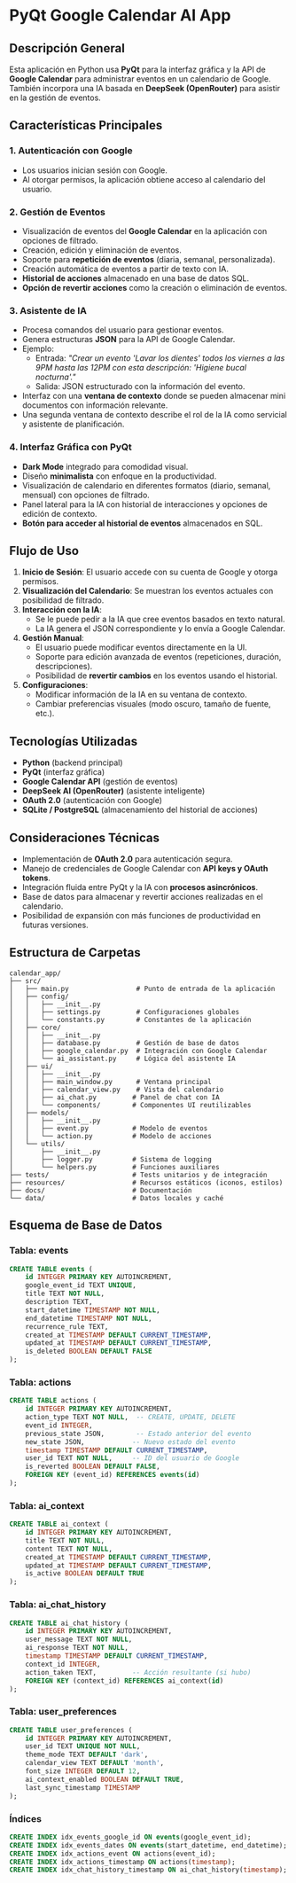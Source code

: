 # PyQt Google Calendar AI App

## Descripción General

Esta aplicación en Python usa **PyQt** para la interfaz gráfica y la API de **Google Calendar** para administrar eventos en un calendario de Google. También incorpora una IA basada en **DeepSeek (OpenRouter)** para asistir en la gestión de eventos.

## Características Principales

### 1. **Autenticación con Google**

- Los usuarios inician sesión con Google.
- Al otorgar permisos, la aplicación obtiene acceso al calendario del usuario.

### 2. **Gestión de Eventos**

- Visualización de eventos del **Google Calendar** en la aplicación con opciones de filtrado.
- Creación, edición y eliminación de eventos.
- Soporte para **repetición de eventos** (diaria, semanal, personalizada).
- Creación automática de eventos a partir de texto con IA.
- **Historial de acciones** almacenado en una base de datos SQL.
- **Opción de revertir acciones** como la creación o eliminación de eventos.

### 3. **Asistente de IA**

- Procesa comandos del usuario para gestionar eventos.
- Genera estructuras **JSON** para la API de Google Calendar.
- Ejemplo:
  - Entrada: *"Crear un evento 'Lavar los dientes' todos los viernes a las 9PM hasta las 12PM con esta descripción: 'Higiene bucal nocturna'."*
  - Salida: JSON estructurado con la información del evento.
- Interfaz con una **ventana de contexto** donde se pueden almacenar mini documentos con información relevante.
- Una segunda ventana de contexto describe el rol de la IA como servicial y asistente de planificación.

### 4. **Interfaz Gráfica con PyQt**

- **Dark Mode** integrado para comodidad visual.
- Diseño **minimalista** con enfoque en la productividad.
- Visualización de calendario en diferentes formatos (diario, semanal, mensual) con opciones de filtrado.
- Panel lateral para la IA con historial de interacciones y opciones de edición de contexto.
- **Botón para acceder al historial de eventos** almacenados en SQL.

## Flujo de Uso

1. **Inicio de Sesión**: El usuario accede con su cuenta de Google y otorga permisos.
2. **Visualización del Calendario**: Se muestran los eventos actuales con posibilidad de filtrado.
3. **Interacción con la IA**:
   - Se le puede pedir a la IA que cree eventos basados en texto natural.
   - La IA genera el JSON correspondiente y lo envía a Google Calendar.
4. **Gestión Manual**:
   - El usuario puede modificar eventos directamente en la UI.
   - Soporte para edición avanzada de eventos (repeticiones, duración, descripciones).
   - Posibilidad de **revertir cambios** en los eventos usando el historial.
5. **Configuraciones**:
   - Modificar información de la IA en su ventana de contexto.
   - Cambiar preferencias visuales (modo oscuro, tamaño de fuente, etc.).

## Tecnologías Utilizadas

- **Python** (backend principal)
- **PyQt** (interfaz gráfica)
- **Google Calendar API** (gestión de eventos)
- **DeepSeek AI (OpenRouter)** (asistente inteligente)
- **OAuth 2.0** (autenticación con Google)
- **SQLite / PostgreSQL** (almacenamiento del historial de acciones)

## Consideraciones Técnicas

- Implementación de **OAuth 2.0** para autenticación segura.
- Manejo de credenciales de Google Calendar con **API keys y OAuth tokens**.
- Integración fluida entre PyQt y la IA con **procesos asincrónicos**.
- Base de datos para almacenar y revertir acciones realizadas en el calendario.
- Posibilidad de expansión con más funciones de productividad en futuras versiones.

## Estructura de Carpetas

```plaintext
calendar_app/
├── src/
│   ├── main.py                 # Punto de entrada de la aplicación
│   ├── config/
│   │   ├── __init__.py
│   │   ├── settings.py         # Configuraciones globales
│   │   └── constants.py        # Constantes de la aplicación
│   ├── core/
│   │   ├── __init__.py
│   │   ├── database.py         # Gestión de base de datos
│   │   ├── google_calendar.py  # Integración con Google Calendar
│   │   └── ai_assistant.py     # Lógica del asistente IA
│   ├── ui/
│   │   ├── __init__.py
│   │   ├── main_window.py      # Ventana principal
│   │   ├── calendar_view.py    # Vista del calendario
│   │   ├── ai_chat.py         # Panel de chat con IA
│   │   └── components/        # Componentes UI reutilizables
│   ├── models/
│   │   ├── __init__.py
│   │   ├── event.py           # Modelo de eventos
│   │   └── action.py          # Modelo de acciones
│   └── utils/
│       ├── __init__.py
│       ├── logger.py          # Sistema de logging
│       └── helpers.py         # Funciones auxiliares
├── tests/                     # Tests unitarios y de integración
├── resources/                 # Recursos estáticos (iconos, estilos)
├── docs/                      # Documentación
└── data/                      # Datos locales y caché
```

## Esquema de Base de Datos

### Tabla: events
```sql
CREATE TABLE events (
    id INTEGER PRIMARY KEY AUTOINCREMENT,
    google_event_id TEXT UNIQUE,
    title TEXT NOT NULL,
    description TEXT,
    start_datetime TIMESTAMP NOT NULL,
    end_datetime TIMESTAMP NOT NULL,
    recurrence_rule TEXT,
    created_at TIMESTAMP DEFAULT CURRENT_TIMESTAMP,
    updated_at TIMESTAMP DEFAULT CURRENT_TIMESTAMP,
    is_deleted BOOLEAN DEFAULT FALSE
);
```

### Tabla: actions
```sql
CREATE TABLE actions (
    id INTEGER PRIMARY KEY AUTOINCREMENT,
    action_type TEXT NOT NULL,  -- CREATE, UPDATE, DELETE
    event_id INTEGER,
    previous_state JSON,        -- Estado anterior del evento
    new_state JSON,            -- Nuevo estado del evento
    timestamp TIMESTAMP DEFAULT CURRENT_TIMESTAMP,
    user_id TEXT NOT NULL,     -- ID del usuario de Google
    is_reverted BOOLEAN DEFAULT FALSE,
    FOREIGN KEY (event_id) REFERENCES events(id)
);
```

### Tabla: ai_context
```sql
CREATE TABLE ai_context (
    id INTEGER PRIMARY KEY AUTOINCREMENT,
    title TEXT NOT NULL,
    content TEXT NOT NULL,
    created_at TIMESTAMP DEFAULT CURRENT_TIMESTAMP,
    updated_at TIMESTAMP DEFAULT CURRENT_TIMESTAMP,
    is_active BOOLEAN DEFAULT TRUE
);
```

### Tabla: ai_chat_history
```sql
CREATE TABLE ai_chat_history (
    id INTEGER PRIMARY KEY AUTOINCREMENT,
    user_message TEXT NOT NULL,
    ai_response TEXT NOT NULL,
    timestamp TIMESTAMP DEFAULT CURRENT_TIMESTAMP,
    context_id INTEGER,
    action_taken TEXT,         -- Acción resultante (si hubo)
    FOREIGN KEY (context_id) REFERENCES ai_context(id)
);
```

### Tabla: user_preferences
```sql
CREATE TABLE user_preferences (
    id INTEGER PRIMARY KEY AUTOINCREMENT,
    user_id TEXT UNIQUE NOT NULL,
    theme_mode TEXT DEFAULT 'dark',
    calendar_view TEXT DEFAULT 'month',
    font_size INTEGER DEFAULT 12,
    ai_context_enabled BOOLEAN DEFAULT TRUE,
    last_sync_timestamp TIMESTAMP
);
```

### Índices
```sql
CREATE INDEX idx_events_google_id ON events(google_event_id);
CREATE INDEX idx_events_dates ON events(start_datetime, end_datetime);
CREATE INDEX idx_actions_event ON actions(event_id);
CREATE INDEX idx_actions_timestamp ON actions(timestamp);
CREATE INDEX idx_chat_history_timestamp ON ai_chat_history(timestamp);
```
```
